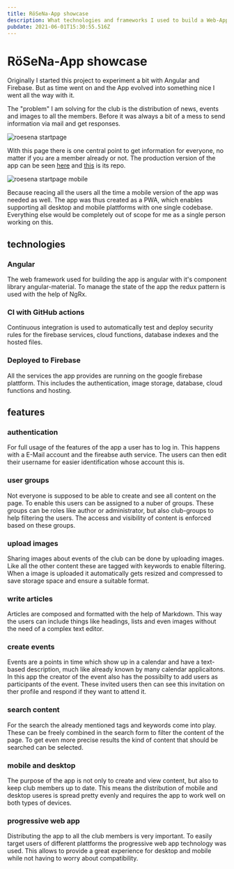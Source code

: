 ```yaml
---
title: RöSeNa-App showcase
description: What technologies and frameworks I used to build a Web-App for a local carnival club.
pubdate: 2021-06-01T15:30:55.516Z
---
```


# RöSeNa-App showcase

Originally I started this project to experiment a bit with Angular and Firebase. But as time went on
and the App evolved into something nice I went all the way with it.

The "problem" I am solving for the club is the distribution of news, events and images to all the
members. Before it was always a bit of a mess to send information via mail and get responses.

![roesena startpage](posts_rsc/roesena_1.png)

With this page there is one central point to get information for everyone, no matter if you are a
member already or not. The production version of the app can be seen [here](https://rösena.de) and
[this](https://github.com/jgero/roesena-app) is its repo.

![roesena startpage mobile](posts_rsc/roesena_2.png)

Because reacing all the users all the time a mobile version of the app was needed as well. The app
was thus created as a PWA, which enables supporting all desktop and mobile plattforms with one
single codebase. Everything else would be completely out of scope for me as a single person working
on this.

## technologies

### Angular

The web framework used for building the app is angular with it's component library angular-material.
To manage the state of the app the redux pattern is used with the help of NgRx.

### CI with GitHub actions

Continuous integration is used to automatically test and deploy security rules for the firebase
services, cloud functions, database indexes and the hosted files.

### Deployed to Firebase

All the services the app provides are running on the google firebase plattform. This includes the
authentication, image storage, database, cloud functions and hosting.

## features

### authentication

For full usage of the features of the app a user has to log in. This happens with a E-Mail account
and the fireabse auth service. The users can then edit their username for easier identification
whose account this is.

### user groups

Not everyone is supposed to be able to create and see all content on the page. To enable this users
can be assigned to a nuber of groups. These groups can be roles like author or administrator, but
also club-groups to help filtering the users. The access and visibility of content is enforced based
on these groups.

### upload images

Sharing images about events of the club can be done by uploading images. Like all the other content
these are tagged with keywords to enable filtering. When a image is uploaded it automatically gets
resized and compressed to save storage space and ensure a suitable format.

### write articles

Articles are composed and formatted with the help of Markdown. This way the users can include things
like headings, lists and even images without the need of a complex text editor.

### create events

Events are a points in time which show up in a calendar and have a text-based description, much like
already known by many calendar applicaitons. In this app the creator of the event also has the
possibilty to add users as participants of the event. These invited users then can see this
invitation on ther profile and respond if they want to attend it.

### search content

For the search the already mentioned tags and keywords come into play. These can be freely combined
in the search form to filter the content of the page. To get even more precise results the kind of
content that should be searched can be selected.

### mobile and desktop

The purpose of the app is not only to create and view content, but also to keep club members up to
date. This means the distribution of mobile and desktop useres is spread pretty evenly and requires
the app to work well on both types of devices.

### progressive web app

Distributing the app to all the club members is very important. To easily target users of different
plattforms the progressive web app technology was used. This allows to provide a great experience
for desktop and mobile while not having to worry about compatibility.

